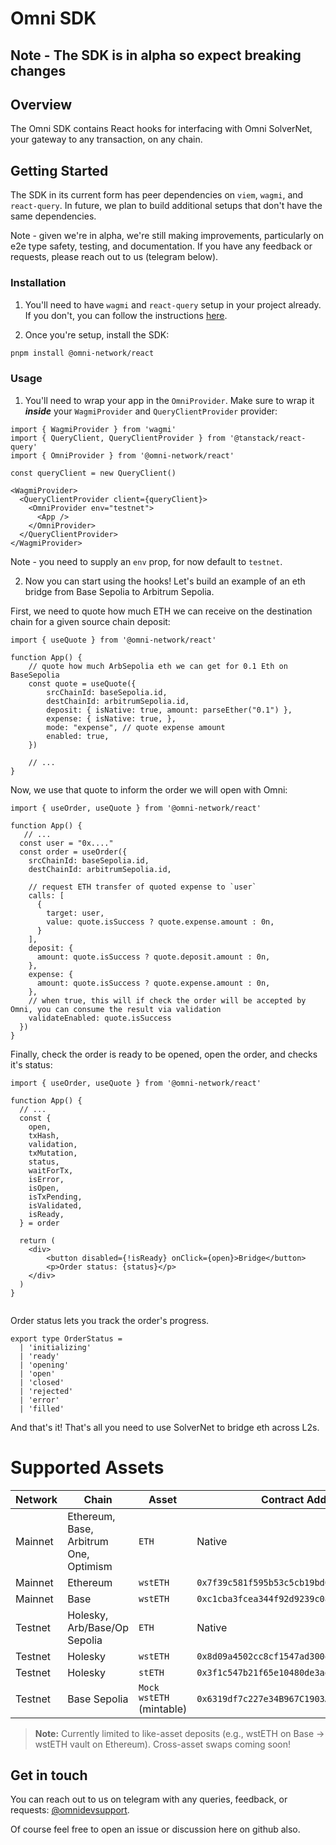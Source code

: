 # Omni SDK

## Note - The SDK is in alpha so expect breaking changes

## Overview

The Omni SDK contains React hooks for interfacing with Omni SolverNet, your gateway to any transaction, on any chain.

## Getting Started

The SDK in its current form has peer dependencies on `viem`, `wagmi`, and `react-query`. In future, we plan to build additional setups that don't have the same dependencies.

Note - given we're in alpha, we're still making improvements, particularly on e2e type safety, testing, and documentation. If you have any feedback or requests, please reach out to us (telegram below).

### Installation

1. You'll need to have `wagmi` and `react-query` setup in your project already. If you don't, you can follow the instructions [here](https://wagmi.sh/react/getting-started).

2. Once you're setup, install the SDK:
```bash
pnpm install @omni-network/react
```

### Usage

1. You'll need to wrap your app in the `OmniProvider`. Make sure to wrap it **_inside_** your `WagmiProvider` and `QueryClientProvider` provider:

```tsx
import { WagmiProvider } from 'wagmi'
import { QueryClient, QueryClientProvider } from '@tanstack/react-query'
import { OmniProvider } from '@omni-network/react'

const queryClient = new QueryClient()

<WagmiProvider>
  <QueryClientProvider client={queryClient}>
    <OmniProvider env="testnet">
      <App />
    </OmniProvider>
  </QueryClientProvider>
</WagmiProvider>
```

Note - you need to supply an `env` prop, for now default to `testnet`.

2. Now you can start using the hooks! Let's build an example of an eth bridge from Base Sepolia to Arbitrum Sepolia.

First, we need to quote how much ETH we can receive on the destination chain for a given source chain deposit:

```tsx
import { useQuote } from '@omni-network/react'

function App() {
    // quote how much ArbSepolia eth we can get for 0.1 Eth on BaseSepolia
    const quote = useQuote({
        srcChainId: baseSepolia.id,
        destChainId: arbitrumSepolia.id,
        deposit: { isNative: true, amount: parseEther("0.1") },
        expense: { isNative: true, },
        mode: "expense", // quote expense amount
        enabled: true,
    })

    // ...
}
```

Now, we use that quote to inform the order we will open with Omni:

```tsx
import { useOrder, useQuote } from '@omni-network/react'

function App() {
   // ...
  const user = "0x...."
  const order = useOrder({
    srcChainId: baseSepolia.id,
    destChainId: arbitrumSepolia.id,

    // request ETH transfer of quoted expense to `user`
    calls: [
      {
        target: user,
        value: quote.isSuccess ? quote.expense.amount : 0n,
      }
    ],
    deposit: {
      amount: quote.isSuccess ? quote.deposit.amount : 0n,
    },
    expense: {
      amount: quote.isSuccess ? quote.expense.amount : 0n,
    },
    // when true, this will if check the order will be accepted by Omni, you can consume the result via validation
    validateEnabled: quote.isSuccess
  })
}

```

Finally, check the order is ready to be opened, open the order, and checks it's status:

```tsx
import { useOrder, useQuote } from '@omni-network/react'

function App() {
  // ...
  const {
    open,
    txHash,
    validation,
    txMutation,
    status,
    waitForTx,
    isError,
    isOpen,
    isTxPending,
    isValidated,
    isReady,
  } = order

  return (
    <div>
        <button disabled={!isReady} onClick={open}>Bridge</button>
        <p>Order status: {status}</p>
    </div>
  )
}


```

Order status lets you track the order's progress.

```tsx
export type OrderStatus =
  | 'initializing'
  | 'ready'
  | 'opening'
  | 'open'
  | 'closed'
  | 'rejected'
  | 'error'
  | 'filled'
```

And that's it! That's all you need to use SolverNet to bridge eth across L2s.

# Supported Assets

| Network | Chain | Asset | Contract Address | Min | Max |
|---------|-------|-------|-----------------|-----|-----|
| Mainnet | Ethereum, Base, Arbitrum One, Optimism | `ETH` | Native | 0.001 | 1 |
| Mainnet | Ethereum | `wstETH` | `0x7f39c581f595b53c5cb19bd0b3f8da6c935e2ca0` | 0.001 | 4 |
| Mainnet | Base | `wstETH` | `0xc1cba3fcea344f92d9239c08c0568f6f2f0ee452` | 0.001 | 4 |
| Testnet | Holesky, Arb/Base/Op Sepolia | `ETH` | Native | 0.001 | 1 |
| Testnet | Holesky | `wstETH` | `0x8d09a4502cc8cf1547ad300e066060d043f6982d` | 0.001 | 1 |
| Testnet | Holesky | `stETH` | `0x3f1c547b21f65e10480de3ad8e19faac46c95034` | 0.001 | 1 |
| Testnet | Base Sepolia | `Mock wstETH` (mintable) | `0x6319df7c227e34B967C1903A08a698A3cC43492B` | 0.001 | 1 |

> **Note:** Currently limited to like-asset deposits (e.g., wstETH on Base → wstETH vault on Ethereum). Cross-asset swaps coming soon!

## Get in touch

You can reach out to us on telegram with any queries, feedback, or requests: [@omnidevsupport](https://t.me/omnidevsupport).

Of course feel free to open an issue or discussion here on github also.
